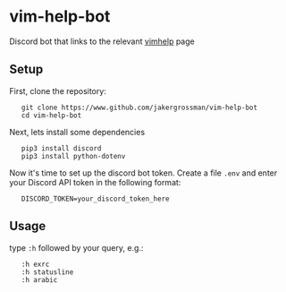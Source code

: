 # vim-help-bot
Discord bot that links to the relevant [vimhelp](https://vimhelp.org/) page

## Setup
First, clone the repository:
```
   git clone https://www.github.com/jakergrossman/vim-help-bot
   cd vim-help-bot
```

Next, lets install some dependencies
```
   pip3 install discord
   pip3 install python-dotenv
```

Now it's time to set up the discord bot token. Create a file `.env` and enter
your Discord API token in the following format:
```
   DISCORD_TOKEN=your_discord_token_here
```

## Usage
type `:h` followed by your query, e.g.:
```
   :h exrc
   :h statusline
   :h arabic
```

